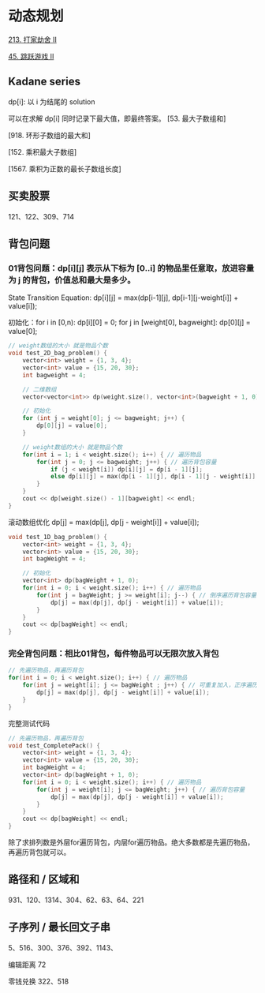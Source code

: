 
# 动态规划
[213. 打家劫舍 II](https://leetcode.cn/problems/house-robber-ii/)

[45. 跳跃游戏 II](https://leetcode.cn/problems/jump-game-ii/)

## Kadane series
dp[i]: 以 i 为结尾的 solution

可以在求解 dp[i] 同时记录下最大值，即最终答案。
[53. 最大子数组和]

[918. 环形子数组的最大和]

[152. 乘积最大子数组]

[1567. 乘积为正数的最长子数组长度]

## 买卖股票
121、122、309、714

## 背包问题
### 01背包问题：dp[i][j] 表示从下标为 [0..i] 的物品里任意取，放进容量为 j 的背包，价值总和最大是多少。

State Transition Equation: dp[i][j] = max(dp[i-1][j], dp[i-1][j-weight[i]] + value[i]);

初始化：for i in [0,n): dp[i][0] = 0;
for j in [weight[0], bagweight]: dp[0][j] = value[0];

```cpp
// weight数组的大小 就是物品个数
void test_2D_bag_problem() {
    vector<int> weight = {1, 3, 4};
    vector<int> value = {15, 20, 30};
    int bagweight = 4;

    // 二维数组
    vector<vector<int>> dp(weight.size(), vector<int>(bagweight + 1, 0));

    // 初始化
    for (int j = weight[0]; j <= bagweight; j++) {
        dp[0][j] = value[0];
    }

    // weight数组的大小 就是物品个数
    for(int i = 1; i < weight.size(); i++) { // 遍历物品
        for(int j = 0; j <= bagweight; j++) { // 遍历背包容量
            if (j < weight[i]) dp[i][j] = dp[i - 1][j];
            else dp[i][j] = max(dp[i - 1][j], dp[i - 1][j - weight[i]] + value[i]);
        }
    }
    cout << dp[weight.size() - 1][bagweight] << endl;
}
```

滚动数组优化
dp[j] = max(dp[j], dp[j - weight[i]] + value[i]);

```cpp
void test_1D_bag_problem() {
    vector<int> weight = {1, 3, 4};
    vector<int> value = {15, 20, 30};
    int bagWeight = 4;

    // 初始化
    vector<int> dp(bagWeight + 1, 0);
    for(int i = 0; i < weight.size(); i++) { // 遍历物品
        for(int j = bagWeight; j >= weight[i]; j--) { // 倒序遍历背包容量防止物品被重复加入
            dp[j] = max(dp[j], dp[j - weight[i]] + value[i]);
        }
    }
    cout << dp[bagWeight] << endl;
}
```

### 完全背包问题：相比01背包，每件物品可以无限次放入背包
```cpp
// 先遍历物品，再遍历背包
for(int i = 0; i < weight.size(); i++) { // 遍历物品
    for(int j = weight[i]; j <= bagWeight ; j++) { // 可重复加入，正序遍历背包容量
        dp[j] = max(dp[j], dp[j - weight[i]] + value[i]);
    }
}
```
完整测试代码
```cpp
// 先遍历物品，再遍历背包
void test_CompletePack() {
    vector<int> weight = {1, 3, 4};
    vector<int> value = {15, 20, 30};
    int bagWeight = 4;
    vector<int> dp(bagWeight + 1, 0);
    for(int i = 0; i < weight.size(); i++) { // 遍历物品
        for(int j = weight[i]; j <= bagWeight; j++) { // 遍历背包容量
            dp[j] = max(dp[j], dp[j - weight[i]] + value[i]);
        }
    }
    cout << dp[bagWeight] << endl;
}
```

除了求排列数是外层for遍历背包，内层for遍历物品。绝大多数都是先遍历物品，再遍历背包就可以。

## 路径和 / 区域和
931、120、1314、304、62、63、64、221

## 子序列 / 最长回文子串
5、516、300、376、392、1143、

编辑距离 72

零钱兑换 322、518
